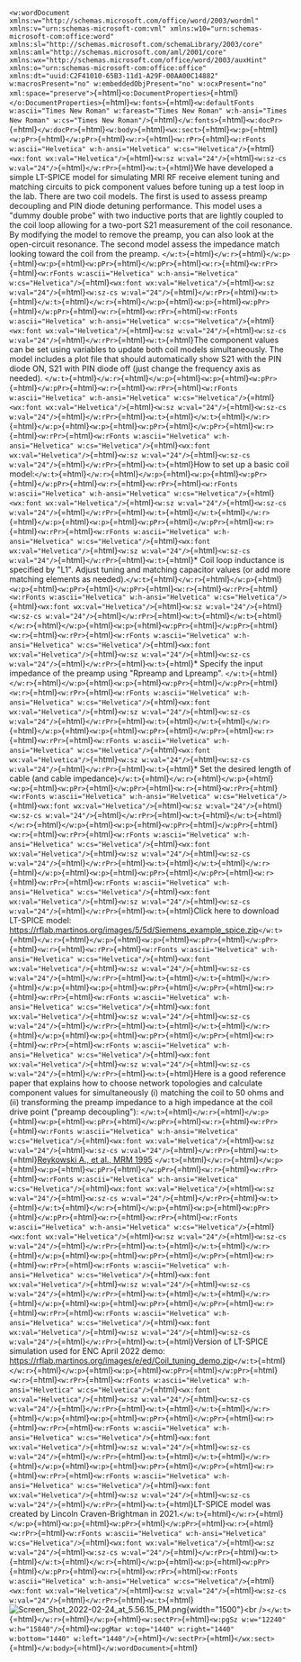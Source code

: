 <?xml version="1.0" encoding="UTF-8" standalone="yes"?>
<?mso-application progid="Word.Document"?>

`<w:wordDocument xmlns:w="http://schemas.microsoft.com/office/word/2003/wordml" xmlns:v="urn:schemas-microsoft-com:vml" xmlns:w10="urn:schemas-microsoft-com:office:word" xmlns:sl="http://schemas.microsoft.com/schemaLibrary/2003/core" xmlns:aml="http://schemas.microsoft.com/aml/2001/core" xmlns:wx="http://schemas.microsoft.com/office/word/2003/auxHint" xmlns:o="urn:schemas-microsoft-com:office:office" xmlns:dt="uuid:C2F41010-65B3-11d1-A29F-00AA00C14882" w:macrosPresent="no" w:embeddedObjPresent="no" w:ocxPresent="no" xml:space="preserve">`{=html}`<o:DocumentProperties>`{=html}`</o:DocumentProperties>`{=html}`<w:fonts>`{=html}`<w:defaultFonts w:ascii="Times New Roman" w:fareast="Times New Roman" w:h-ansi="Times New Roman" w:cs="Times New Roman"/>`{=html}`</w:fonts>`{=html}`<w:docPr>`{=html}`</w:docPr>`{=html}`<w:body>`{=html}`<wx:sect>`{=html}`<w:p>`{=html}`<w:pPr>`{=html}`</w:pPr>`{=html}`<w:r>`{=html}`<w:rPr>`{=html}`<w:rFonts w:ascii="Helvetica" w:h-ansi="Helvetica" w:cs="Helvetica"/>`{=html}`<wx:font wx:val="Helvetica"/>`{=html}`<w:sz w:val="24"/>`{=html}`<w:sz-cs w:val="24"/>`{=html}`</w:rPr>`{=html}`<w:t>`{=html}We
have developed a simple LT-SPICE model for simulating MRI RF receive
element tuning and matching circuits to pick component values before
tuning up a test loop in the lab. There are two coil models. The first
is used to assess preamp decoupling and PIN diode detuning performance.
This model uses a \"dummy double probe\" with two inductive ports that
are lightly coupled to the coil loop allowing for a two-port S21
measurement of the coil resonance. By modifying the model to remove the
preamp, you can also look at the open-circuit resonance. The second
model assess the impedance match looking toward the coil from the
preamp.
`</w:t>`{=html}`</w:r>`{=html}`</w:p>`{=html}`<w:p>`{=html}`<w:pPr>`{=html}`</w:pPr>`{=html}`<w:r>`{=html}`<w:rPr>`{=html}`<w:rFonts w:ascii="Helvetica" w:h-ansi="Helvetica" w:cs="Helvetica"/>`{=html}`<wx:font wx:val="Helvetica"/>`{=html}`<w:sz w:val="24"/>`{=html}`<w:sz-cs w:val="24"/>`{=html}`</w:rPr>`{=html}`<w:t>`{=html}`</w:t>`{=html}`</w:r>`{=html}`</w:p>`{=html}`<w:p>`{=html}`<w:pPr>`{=html}`</w:pPr>`{=html}`<w:r>`{=html}`<w:rPr>`{=html}`<w:rFonts w:ascii="Helvetica" w:h-ansi="Helvetica" w:cs="Helvetica"/>`{=html}`<wx:font wx:val="Helvetica"/>`{=html}`<w:sz w:val="24"/>`{=html}`<w:sz-cs w:val="24"/>`{=html}`</w:rPr>`{=html}`<w:t>`{=html}The
component values can be set using variables to update both coil models
simultaneously. The model includes a plot file that should automatically
show S21 with the PIN diode ON, S21 with PIN diode off (just change the
frequency axis as needed).
`</w:t>`{=html}`</w:r>`{=html}`</w:p>`{=html}`<w:p>`{=html}`<w:pPr>`{=html}`</w:pPr>`{=html}`<w:r>`{=html}`<w:rPr>`{=html}`<w:rFonts w:ascii="Helvetica" w:h-ansi="Helvetica" w:cs="Helvetica"/>`{=html}`<wx:font wx:val="Helvetica"/>`{=html}`<w:sz w:val="24"/>`{=html}`<w:sz-cs w:val="24"/>`{=html}`</w:rPr>`{=html}`<w:t>`{=html}`</w:t>`{=html}`</w:r>`{=html}`</w:p>`{=html}`<w:p>`{=html}`<w:pPr>`{=html}`</w:pPr>`{=html}`<w:r>`{=html}`<w:rPr>`{=html}`<w:rFonts w:ascii="Helvetica" w:h-ansi="Helvetica" w:cs="Helvetica"/>`{=html}`<wx:font wx:val="Helvetica"/>`{=html}`<w:sz w:val="24"/>`{=html}`<w:sz-cs w:val="24"/>`{=html}`</w:rPr>`{=html}`<w:t>`{=html}How
to set up a basic coil
model:`</w:t>`{=html}`</w:r>`{=html}`</w:p>`{=html}`<w:p>`{=html}`<w:pPr>`{=html}`</w:pPr>`{=html}`<w:r>`{=html}`<w:rPr>`{=html}`<w:rFonts w:ascii="Helvetica" w:h-ansi="Helvetica" w:cs="Helvetica"/>`{=html}`<wx:font wx:val="Helvetica"/>`{=html}`<w:sz w:val="24"/>`{=html}`<w:sz-cs w:val="24"/>`{=html}`</w:rPr>`{=html}`<w:t>`{=html}`</w:t>`{=html}`</w:r>`{=html}`</w:p>`{=html}`<w:p>`{=html}`<w:pPr>`{=html}`</w:pPr>`{=html}`<w:r>`{=html}`<w:rPr>`{=html}`<w:rFonts w:ascii="Helvetica" w:h-ansi="Helvetica" w:cs="Helvetica"/>`{=html}`<wx:font wx:val="Helvetica"/>`{=html}`<w:sz w:val="24"/>`{=html}`<w:sz-cs w:val="24"/>`{=html}`</w:rPr>`{=html}`<w:t>`{=html}\*
Coil loop inductance is specified by \"L1\". Adjust tuning and matching
capacitor values (or add more matching elements as
needed).`</w:t>`{=html}`</w:r>`{=html}`</w:p>`{=html}`<w:p>`{=html}`<w:pPr>`{=html}`</w:pPr>`{=html}`<w:r>`{=html}`<w:rPr>`{=html}`<w:rFonts w:ascii="Helvetica" w:h-ansi="Helvetica" w:cs="Helvetica"/>`{=html}`<wx:font wx:val="Helvetica"/>`{=html}`<w:sz w:val="24"/>`{=html}`<w:sz-cs w:val="24"/>`{=html}`</w:rPr>`{=html}`<w:t>`{=html}`</w:t>`{=html}`</w:r>`{=html}`</w:p>`{=html}`<w:p>`{=html}`<w:pPr>`{=html}`</w:pPr>`{=html}`<w:r>`{=html}`<w:rPr>`{=html}`<w:rFonts w:ascii="Helvetica" w:h-ansi="Helvetica" w:cs="Helvetica"/>`{=html}`<wx:font wx:val="Helvetica"/>`{=html}`<w:sz w:val="24"/>`{=html}`<w:sz-cs w:val="24"/>`{=html}`</w:rPr>`{=html}`<w:t>`{=html}\*
Specify the input impedance of the preamp using \"Rpreamp and Lpreamp\".
`</w:t>`{=html}`</w:r>`{=html}`</w:p>`{=html}`<w:p>`{=html}`<w:pPr>`{=html}`</w:pPr>`{=html}`<w:r>`{=html}`<w:rPr>`{=html}`<w:rFonts w:ascii="Helvetica" w:h-ansi="Helvetica" w:cs="Helvetica"/>`{=html}`<wx:font wx:val="Helvetica"/>`{=html}`<w:sz w:val="24"/>`{=html}`<w:sz-cs w:val="24"/>`{=html}`</w:rPr>`{=html}`<w:t>`{=html}`</w:t>`{=html}`</w:r>`{=html}`</w:p>`{=html}`<w:p>`{=html}`<w:pPr>`{=html}`</w:pPr>`{=html}`<w:r>`{=html}`<w:rPr>`{=html}`<w:rFonts w:ascii="Helvetica" w:h-ansi="Helvetica" w:cs="Helvetica"/>`{=html}`<wx:font wx:val="Helvetica"/>`{=html}`<w:sz w:val="24"/>`{=html}`<w:sz-cs w:val="24"/>`{=html}`</w:rPr>`{=html}`<w:t>`{=html}\*
Set the desired length of cable (and cable
impedance)`</w:t>`{=html}`</w:r>`{=html}`</w:p>`{=html}`<w:p>`{=html}`<w:pPr>`{=html}`</w:pPr>`{=html}`<w:r>`{=html}`<w:rPr>`{=html}`<w:rFonts w:ascii="Helvetica" w:h-ansi="Helvetica" w:cs="Helvetica"/>`{=html}`<wx:font wx:val="Helvetica"/>`{=html}`<w:sz w:val="24"/>`{=html}`<w:sz-cs w:val="24"/>`{=html}`</w:rPr>`{=html}`<w:t>`{=html}`</w:t>`{=html}`</w:r>`{=html}`</w:p>`{=html}`<w:p>`{=html}`<w:pPr>`{=html}`</w:pPr>`{=html}`<w:r>`{=html}`<w:rPr>`{=html}`<w:rFonts w:ascii="Helvetica" w:h-ansi="Helvetica" w:cs="Helvetica"/>`{=html}`<wx:font wx:val="Helvetica"/>`{=html}`<w:sz w:val="24"/>`{=html}`<w:sz-cs w:val="24"/>`{=html}`</w:rPr>`{=html}`<w:t>`{=html}`</w:t>`{=html}`</w:r>`{=html}`</w:p>`{=html}`<w:p>`{=html}`<w:pPr>`{=html}`</w:pPr>`{=html}`<w:r>`{=html}`<w:rPr>`{=html}`<w:rFonts w:ascii="Helvetica" w:h-ansi="Helvetica" w:cs="Helvetica"/>`{=html}`<wx:font wx:val="Helvetica"/>`{=html}`<w:sz w:val="24"/>`{=html}`<w:sz-cs w:val="24"/>`{=html}`</w:rPr>`{=html}`<w:t>`{=html}Click
here to download LT-SPICE model:
<https://rflab.martinos.org/images/5/5d/Siemens_example_spice.zip>`</w:t>`{=html}`</w:r>`{=html}`</w:p>`{=html}`<w:p>`{=html}`<w:pPr>`{=html}`</w:pPr>`{=html}`<w:r>`{=html}`<w:rPr>`{=html}`<w:rFonts w:ascii="Helvetica" w:h-ansi="Helvetica" w:cs="Helvetica"/>`{=html}`<wx:font wx:val="Helvetica"/>`{=html}`<w:sz w:val="24"/>`{=html}`<w:sz-cs w:val="24"/>`{=html}`</w:rPr>`{=html}`<w:t>`{=html}`</w:t>`{=html}`</w:r>`{=html}`</w:p>`{=html}`<w:p>`{=html}`<w:pPr>`{=html}`</w:pPr>`{=html}`<w:r>`{=html}`<w:rPr>`{=html}`<w:rFonts w:ascii="Helvetica" w:h-ansi="Helvetica" w:cs="Helvetica"/>`{=html}`<wx:font wx:val="Helvetica"/>`{=html}`<w:sz w:val="24"/>`{=html}`<w:sz-cs w:val="24"/>`{=html}`</w:rPr>`{=html}`<w:t>`{=html}`</w:t>`{=html}`</w:r>`{=html}`</w:p>`{=html}`<w:p>`{=html}`<w:pPr>`{=html}`</w:pPr>`{=html}`<w:r>`{=html}`<w:rPr>`{=html}`<w:rFonts w:ascii="Helvetica" w:h-ansi="Helvetica" w:cs="Helvetica"/>`{=html}`<wx:font wx:val="Helvetica"/>`{=html}`<w:sz w:val="24"/>`{=html}`<w:sz-cs w:val="24"/>`{=html}`</w:rPr>`{=html}`<w:t>`{=html}Here
is a good reference paper that explains how to choose network topologies
and calculate component values for simultaneously (i) matching the coil
to 50 ohms and (ii) transforming the preamp impedance to a high
impedance at the coil drive point (\"preamp decoupling\"):
`</w:t>`{=html}`</w:r>`{=html}`</w:p>`{=html}`<w:p>`{=html}`<w:pPr>`{=html}`</w:pPr>`{=html}`<w:r>`{=html}`<w:rPr>`{=html}`<w:rFonts w:ascii="Helvetica" w:h-ansi="Helvetica" w:cs="Helvetica"/>`{=html}`<wx:font wx:val="Helvetica"/>`{=html}`<w:sz w:val="24"/>`{=html}`<w:sz-cs w:val="24"/>`{=html}`</w:rPr>`{=html}`<w:t>`{=html}[Reykowski
A., et al., MRM
1995](https://onlinelibrary.wiley.com/doi/abs/10.1002/mrm.1910330617)
`</w:t>`{=html}`</w:r>`{=html}`</w:p>`{=html}`<w:p>`{=html}`<w:pPr>`{=html}`</w:pPr>`{=html}`<w:r>`{=html}`<w:rPr>`{=html}`<w:rFonts w:ascii="Helvetica" w:h-ansi="Helvetica" w:cs="Helvetica"/>`{=html}`<wx:font wx:val="Helvetica"/>`{=html}`<w:sz w:val="24"/>`{=html}`<w:sz-cs w:val="24"/>`{=html}`</w:rPr>`{=html}`<w:t>`{=html}`</w:t>`{=html}`</w:r>`{=html}`</w:p>`{=html}`<w:p>`{=html}`<w:pPr>`{=html}`</w:pPr>`{=html}`<w:r>`{=html}`<w:rPr>`{=html}`<w:rFonts w:ascii="Helvetica" w:h-ansi="Helvetica" w:cs="Helvetica"/>`{=html}`<wx:font wx:val="Helvetica"/>`{=html}`<w:sz w:val="24"/>`{=html}`<w:sz-cs w:val="24"/>`{=html}`</w:rPr>`{=html}`<w:t>`{=html}`</w:t>`{=html}`</w:r>`{=html}`</w:p>`{=html}`<w:p>`{=html}`<w:pPr>`{=html}`</w:pPr>`{=html}`<w:r>`{=html}`<w:rPr>`{=html}`<w:rFonts w:ascii="Helvetica" w:h-ansi="Helvetica" w:cs="Helvetica"/>`{=html}`<wx:font wx:val="Helvetica"/>`{=html}`<w:sz w:val="24"/>`{=html}`<w:sz-cs w:val="24"/>`{=html}`</w:rPr>`{=html}`<w:t>`{=html}`</w:t>`{=html}`</w:r>`{=html}`</w:p>`{=html}`<w:p>`{=html}`<w:pPr>`{=html}`</w:pPr>`{=html}`<w:r>`{=html}`<w:rPr>`{=html}`<w:rFonts w:ascii="Helvetica" w:h-ansi="Helvetica" w:cs="Helvetica"/>`{=html}`<wx:font wx:val="Helvetica"/>`{=html}`<w:sz w:val="24"/>`{=html}`<w:sz-cs w:val="24"/>`{=html}`</w:rPr>`{=html}`<w:t>`{=html}Version
of LT-SPICE simulation used for ENC April 2022 demo:
<https://rflab.martinos.org/images/e/ed/Coil_tuning_demo.zip>`</w:t>`{=html}`</w:r>`{=html}`</w:p>`{=html}`<w:p>`{=html}`<w:pPr>`{=html}`</w:pPr>`{=html}`<w:r>`{=html}`<w:rPr>`{=html}`<w:rFonts w:ascii="Helvetica" w:h-ansi="Helvetica" w:cs="Helvetica"/>`{=html}`<wx:font wx:val="Helvetica"/>`{=html}`<w:sz w:val="24"/>`{=html}`<w:sz-cs w:val="24"/>`{=html}`</w:rPr>`{=html}`<w:t>`{=html}`</w:t>`{=html}`</w:r>`{=html}`</w:p>`{=html}`<w:p>`{=html}`<w:pPr>`{=html}`</w:pPr>`{=html}`<w:r>`{=html}`<w:rPr>`{=html}`<w:rFonts w:ascii="Helvetica" w:h-ansi="Helvetica" w:cs="Helvetica"/>`{=html}`<wx:font wx:val="Helvetica"/>`{=html}`<w:sz w:val="24"/>`{=html}`<w:sz-cs w:val="24"/>`{=html}`</w:rPr>`{=html}`<w:t>`{=html}`</w:t>`{=html}`</w:r>`{=html}`</w:p>`{=html}`<w:p>`{=html}`<w:pPr>`{=html}`</w:pPr>`{=html}`<w:r>`{=html}`<w:rPr>`{=html}`<w:rFonts w:ascii="Helvetica" w:h-ansi="Helvetica" w:cs="Helvetica"/>`{=html}`<wx:font wx:val="Helvetica"/>`{=html}`<w:sz w:val="24"/>`{=html}`<w:sz-cs w:val="24"/>`{=html}`</w:rPr>`{=html}`<w:t>`{=html}LT-SPICE
model was created by Lincoln Craven-Brightman in
2021.`</w:t>`{=html}`</w:r>`{=html}`</w:p>`{=html}`<w:p>`{=html}`<w:pPr>`{=html}`</w:pPr>`{=html}`<w:r>`{=html}`<w:rPr>`{=html}`<w:rFonts w:ascii="Helvetica" w:h-ansi="Helvetica" w:cs="Helvetica"/>`{=html}`<wx:font wx:val="Helvetica"/>`{=html}`<w:sz w:val="24"/>`{=html}`<w:sz-cs w:val="24"/>`{=html}`</w:rPr>`{=html}`<w:t>`{=html}`</w:t>`{=html}`</w:r>`{=html}`</w:p>`{=html}`<w:p>`{=html}`<w:pPr>`{=html}`</w:pPr>`{=html}`<w:r>`{=html}`<w:rPr>`{=html}`<w:rFonts w:ascii="Helvetica" w:h-ansi="Helvetica" w:cs="Helvetica"/>`{=html}`<wx:font wx:val="Helvetica"/>`{=html}`<w:sz w:val="24"/>`{=html}`<w:sz-cs w:val="24"/>`{=html}`</w:rPr>`{=html}`<w:t>`{=html}![](Screen_Shot_2022-02-24_at_5.56.15_PM.png "Screen_Shot_2022-02-24_at_5.56.15_PM.png"){width="1500"}\<br
/\>`</w:t>`{=html}`</w:r>`{=html}`</w:p>`{=html}`<w:sectPr>`{=html}`<w:pgSz w:w="12240" w:h="15840"/>`{=html}`<w:pgMar w:top="1440" w:right="1440" w:bottom="1440" w:left="1440"/>`{=html}`</w:sectPr>`{=html}`</wx:sect>`{=html}`</w:body>`{=html}`</w:wordDocument>`{=html}
